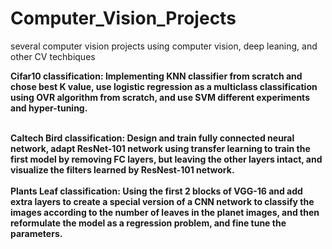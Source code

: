 # Computer_Vision_Projects
several computer vision projects using computer vision, deep leaning, and other CV techbiques

<b>Cifar10 classification:<b><b>
Implementing KNN classifier from scratch and chose best K value, use logistic regression as a multiclass classification using OVR algorithm from scratch, and use SVM different experiments and hyper-tuning.

<br>
<b>Caltech Bird classification:<b> <b>
Design and train fully connected neural network, adapt ResNet-101 network using transfer learning to train the first model by removing FC layers, but leaving the other layers intact, and visualize the filters learned by ResNest-101 network.
<br>
<br>
<b>Plants Leaf classification:<b> <b>
Using the first 2 blocks of VGG-16 and add extra layers to create a special version of a CNN network to classify the images according to the number of leaves in the planet images, and then reformulate the model as a regression problem, and fine tune the parameters.
